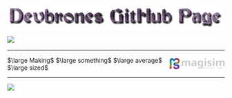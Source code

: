 <img src="logo.png" alt="MY AWESOME PAGE" align="center">

![](https://komarev.com/ghpvc/?username=devbrones)

<hr>

<p><img align="right" src="logo-normal-dark-devteam.svg" alt="Magisim Developer Team Logo" width="128"/></p>

$\large Making$ $\large something$ $\large average$ $\large sized$

<hr>

<img src="https://github-readme-stats.vercel.app/api?username=devbrones&theme=synthwave&hide_border=true&include_all_commits=true&count_private=true"><br/>
